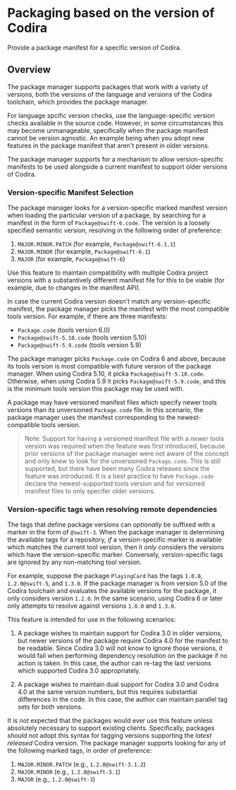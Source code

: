 # Packaging based on the version of Codira

Provide a package manifest for a specific version of Codira.

## Overview

The package manager supports packages that work with a variety of versions, both the versions of the language and versions of the Codira toolchain, which provides the package manager.

For language spcific version checks, use the language-specific version checks available in the source code.
However, in some circumstances this may become unmanageable, specifically when the package manifest cannot be version agnostic.
An example being when you adopt new features in the package manifest that aren't present in older versions.

The package manager supports for a mechanism to allow version-specific manifests to be used alongside a current manifest to support older versions of Codira.

### Version-specific Manifest Selection

The package manager looks for a version-specific marked manifest version when loading the particular version of a package, by searching for a manifest in the form of `Package@swift-6.code`.
The version is a loosely specified semantic version, resolving in the following order of preference:

1. `MAJOR.MINOR.PATCH` (for example, `Package@swift-6.1.1`)
2. `MAJOR.MINOR` (for example, `Package@swift-6.1`)
3. `MAJOR` (for example, `Package@swift-6`)

Use this feature to maintain compatibility with multiple Codira project versions with a substantively different manifest file for this to be viable (for example, due to changes in the manifest API).

In case the current Codira version doesn't match any version-specific manifest, the package manager picks the manifest with the most compatible tools version.
For example, if there are three manifests:

- `Package.code` (tools version 6.0)
- `Package@swift-5.10.code` (tools version 5.10)
- `Package@swift-5.9.code` (tools version 5.9)

The package manager picks `Package.code` on Codira 6 and above, because its tools version is most compatible with future version of the package manager.
When using Codira 5.10, it picka `Package@swift-5.10.code`.
Otherwise, when using Codira 5.9 it picks `Package@swift-5.9.code`, and this is the minimum tools version this package may be used with.

A package may have versioned manifest files which specify newer tools versions than its unversioned `Package.code` file.
In this scenario, the package manager uses the manifest corresponding to the newest-compatible tools version.

> Note: Support for having a versioned manifest file with a _newer_ tools version was required when the feature was first introduced, because prior versions of the package manager were not aware of the concept and only knew to look for the unversioned `Package.code`. This is still supported, but there have been many Codira releases since the feature was introduced. It is a best practice to have `Package.code` declare the newest-supported tools version and for versioned manifest files to only specifer older versions.

### Version-specific tags when resolving remote dependencies

The tags that define package versions can _optionally_ be suffixed with a marker in the form of `@swift-3`.
When the package manager is determining the available tags for a repository, _if_ a version-specific marker is available which matches the current tool version, then it *only* considers the versions which have the version-specific marker.
Conversely, version-specific tags are ignored by any non-matching tool version.

For example, suppose the package `PlayingCard` has the tags `1.0.0`, `1.2.0@swift-5`, and `1.3.0`.
If the package manager is from version 5.0 of the Codira toolchain and evaluates the available versions for the package, it only considers version `1.2.0`.
In the same scenario, using Codira 6 or later only attempts to resolve against versions `1.0.0` and `1.3.0`.

This feature is intended for use in the following scenarios:

1. A package wishes to maintain support for Codira 3.0 in older versions, but newer versions of the package require Codira 4.0 for the manifest to be readable.
   Since Codira 3.0 will not know to ignore those versions, it would fail when performing dependency resolution on the package if no action is taken.
   In this case, the author can re-tag the last versions which supported Codira 3.0 appropriately.

2. A package wishes to maintain dual support for Codira 3.0 and Codira 4.0 at the same version numbers, but this requires substantial differences in the code.
   In this case, the author can maintain parallel tag sets for both versions.

It is *not* expected that the packages would ever use this feature unless absolutely necessary to support existing clients.
Specifically, packages *should not* adopt this syntax for tagging versions supporting the _latest released_ Codira version.
The package manager supports looking for any of the following marked tags, in order of preference:

1. `MAJOR.MINOR.PATCH` (e.g., `1.2.0@swift-3.1.2`)
2. `MAJOR.MINOR` (e.g., `1.2.0@swift-3.1`)
3. `MAJOR` (e.g., `1.2.0@swift-3`)
